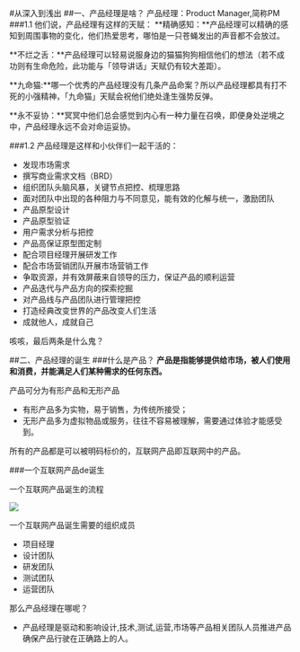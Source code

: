 #从深入到浅出
##一、产品经理是啥？
产品经理：Product Manager,简称PM
###1.1 他们说，产品经理有这样的天赋：
**精确感知：**产品经理可以精确的感知到周围事物的变化，他们热爱思考，哪怕是一只苍蝇发出的声音都不会放过。

**不烂之舌：**产品经理可以轻易说服身边的猫猫狗狗相信他们的想法（若不成功则有生命危险，此功能与「领导讲话」天赋仍有较大差距）。

**九命猫:**哪一个优秀的产品经理没有几条产品命案？所以产品经理都具有打不死的小强精神，「九命猫」天赋会祝他们绝处逢生强势反弹。

**永不妥协：**冥冥中他们总会感觉到内心有一种力量在召唤，即便身处逆境之中，产品经理永远不会对命运妥协。

###1.2 产品经理是这样和小伙伴们一起干活的：
- 发现市场需求
- 撰写商业需求文档（BRD）
- 组织团队头脑风暴，关键节点把控、梳理思路
- 面对团队中出现的各种阻力与不同意见，能有效的化解与统一，激励团队
- 产品原型设计
- 产品原型验证
- 用户需求分析与把控
- 产品高保证原型图定制
- 配合项目经理开展研发工作
- 配合市场营销团队开展市场营销工作
- 争取资源，并有效屏蔽来自领导的压力，保证产品的顺利运营
- 产品迭代与产品方向的探索挖掘
- 对产品线与产品团队进行管理把控
- 打造经典改变世界的产品改变人们生活
- 成就他人，成就自己

咳咳，最后两条是什么鬼？

##二、产品经理的诞生
###什么是产品？
**产品是指能够提供给市场，被人们使用和消费，并能满足人们某种需求的任何东西。**

产品可分为有形产品和无形产品
- 有形产品多为实物，易于销售，为传统所接受；
- 无形产品多为虚拟物品或服务，往往不容易被理解，需要通过体验才能感受到。

所有的产品都是可以被明码标价的，互联网产品即互联网中的产品。

###一个互联网产品de诞生

一个互联网产品诞生的流程

![](http://f.hiphotos.baidu.com/image/pic/item/024f78f0f736afc3a4361f7ab519ebc4b74512f2.jpg)

一个互联网产品诞生需要的组织成员

- 项目经理
- 设计团队
- 研发团队
- 测试团队
- 运营团队

那么产品经理在哪呢？
- 产品经理是驱动和影响设计,技术,测试,运营,市场等产品相关团队人员推进产品确保产品行驶在正确路上的人。




